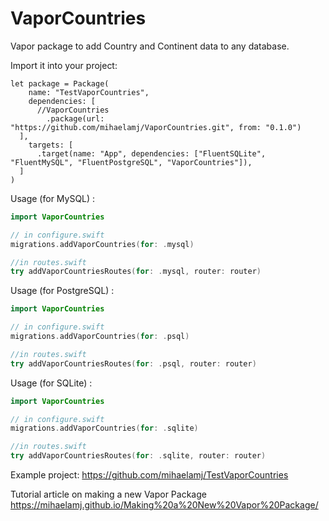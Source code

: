 # VaporCountries

Vapor package to add Country and Continent data to any database.

Import it into your project:
```
let package = Package(
    name: "TestVaporCountries",
    dependencies: [      
      //VaporCountries
        .package(url: "https://github.com/mihaelamj/VaporCountries.git", from: "0.1.0")
  ],
    targets: [
      .target(name: "App", dependencies: ["FluentSQLite", "FluentMySQL", "FluentPostgreSQL", "VaporCountries"]),
  ]
)

```

Usage (for MySQL) :

```swift
import VaporCountries

// in configure.swift
migrations.addVaporCountries(for: .mysql)

//in routes.swift
try addVaporCountriesRoutes(for: .mysql, router: router)
  ```

 Usage (for PostgreSQL) : 

```swift
import VaporCountries

// in configure.swift
migrations.addVaporCountries(for: .psql)

//in routes.swift
try addVaporCountriesRoutes(for: .psql, router: router)
  ```
 Usage (for SQLite) : 
 ```swift
import VaporCountries

// in configure.swift
migrations.addVaporCountries(for: .sqlite)

//in routes.swift
try addVaporCountriesRoutes(for: .sqlite, router: router)
 ```

Example project:
https://github.com/mihaelamj/TestVaporCountries

Tutorial article on making a new Vapor Package
https://mihaelamj.github.io/Making%20a%20New%20Vapor%20Package/
